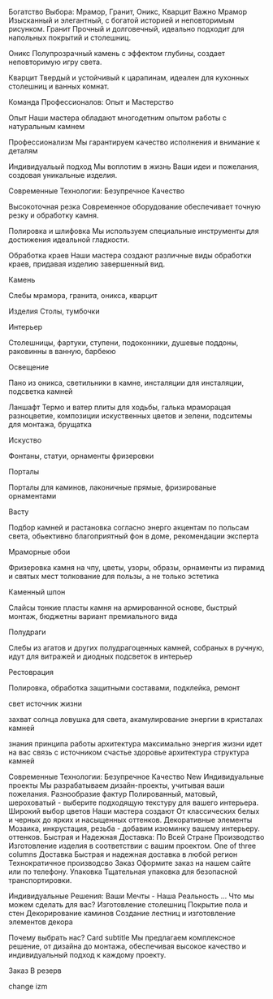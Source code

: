 
Богатство Выбора: Мрамор, Гранит, Оникс, Кварцит Важно
Мрамор
Изысканный и элегантный, с богатой историей и неповторимым рисунком.
Гранит
Прочный и долговечный, идеально подходит для напольных покрытий и столешниц.

Оникс
Полупрозрачный камень с эффектом глубины, создает неповторимую игру света.

Кварцит
Твердый и устойчивый к царапинам, идеален для кухонных столешниц и ванных комнат.

Команда Профессионалов: Опыт и Мастерство

Опыт
Наши мастера обладают многодетним опытом работы с натуральным камнем

Профессионализм
Мы гарантируем качество исполнения и внимание к деталям

Индивидуальый подход
Мы воплотим в жизнь Ваши идеи и пожелания, создовая уникальные изделия.

Современные Технологии: Безупречное Качество

Высокоточная резка
Современное оборудование обеспечивает точную резку и обработку камня.

Полировка и шлифовка
Мы используем специальные инструменты для достижения идеальной гладкости.

Обработка краев
Наши мастера создают различные виды обработки краев, придавая изделию завершенный вид.


Камень

Слебы мрамора, гранита, оникса, кварцит

Изделия
Столы, тумбочки

Интерьер

Столешницы, фартуки, ступени, подоконники, душевые поддоны, раковинны в ванную, барбекю

Освещение

Пано из оникса, светильники в камне, инсталяции для инсталяции, подсветка камней

Ланшафт
Термо и ватер плиты для ходьбы, галька мраморацая разноцветие, композиции искуственных цветов и зелени, подситемы для монтажа, брущатка

Искуство

Фонтаны, статуи, орнаменты фризеровки

Порталы

Порталы для каминов, лаконичные прямые, фризированые орнаментами

Васту

Подбор камней и растановка согласно энерго акцентам по польсам света, обьективно благоприятный фон в доме, рекомендации эксперта

Мраморные обои

Фризеровка камня на чпу, цветы, узоры, образы, орнаменты из пирамид и святых мест толкование для пользы, а не только эстетика

Каменный шпон

Слайсы тонкие пласты камня на армированной основе, быстрый монтаж, бюджетны вариант премиального вида

Полудраги

Слебы из агатов и других полудрагоценных камней, собраных в ручную, идут для витражей и диодных подсветок в интерьер

Рестоврация

Полировка, обработка защитными составами, подклейка, ремонт

свет источник жизни

захват солнца ловушка для света, акамулирование энергии в кристалах камней 

знания принципа работы архитектура
максимально энергия жизни идет на вас 
связь с источником 
счастье здоровье
архитектура структура камней


Современные Технологии: Безупречное Качество
New
Индивидуальные проекты
Мы разрабатываем дизайн-проекты, учитывая ваши пожелания.
Разнообразие фактур
Полированный, матовый, шероховатый - выберите подходящую текстуру для вашего интерьера.
Широкий выбор цветов
Наши мастера создают От классических белых и черных до ярких и насыщенных оттенков.
Декоративные элементы
Мозаика, инкрустация, резьба - добавим изюминку вашему интерьеру. оттенков.
Быстрая и Надежная Доставка: По Всей Стране
Производство
Изготовление изделия в соответствии с вашим проектом.
One of three columns
Доставка
Быстрая и надежная доставка в любой регион
Технократичное производсво
Заказ
Оформите заказ на нашем сайте или по телефону.
Упаковка
Тщательная упаковка для безопасной транспортировки.


Индивидуальные Решения: Ваши Мечты - Наша Реальность
...
Что мы можем сделать для вас?
Изготовление столешниц Покрытие пола и стен Декорирование каминов Создание лестниц и изготовление элементов декора

Почему выбрать нас?
Card subtitle
Мы предлагаем комплексное решение, от дизайна до монтажа, обеспечивая высокое качество и индивидуальный подход к каждому проекту.

Заказ В резерв

change izm